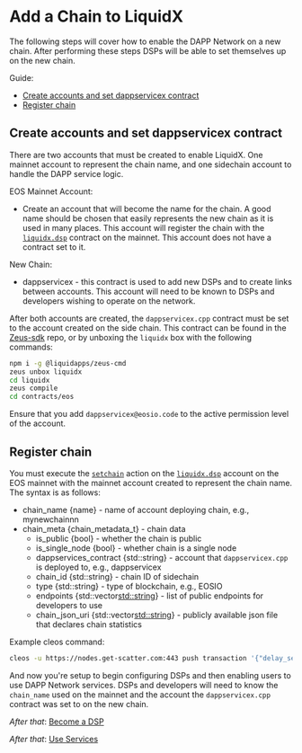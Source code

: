 Add a Chain to LiquidX
==========

The following steps will cover how to enable the DAPP Network on a new chain.  After performing these steps DSPs will be able to set themselves up on the new chain.

Guide:

- [Create accounts and set dappservicex contract](#create-accounts-and-set-dappservicex-contract)
- [Register chain](#register-chain)

## Create accounts and set dappservicex contract

There are two accounts that must be created to enable LiquidX.  One mainnet account to represent the chain name, and one sidechain account to handle the DAPP service logic.

EOS Mainnet Account:

- Create an account that will become the name for the chain.  A good name should be chosen that easily represents the new chain as it is used in many places.  This account will register the chain with the [`liquidx.dsp`](https://bloks.io/account/liquidx.dsp) contract on the mainnet.  This account does not have a contract set to it.

New Chain:

- dappservicex - this contract is used to add new DSPs and to create links between accounts.  This account will need to be known to DSPs and developers wishing to operate on the network.

After both accounts are created, the `dappservicex.cpp` contract must be set to the account created on the side chain.  This contract can be found in the [Zeus-sdk](https://github.com/liquidapps-io/zeus-sdk/blob/master/boxes/groups/dapp-network/liquidx/contracts/eos/dappservicex/dappservicex.cpp) repo, or by unboxing the `liquidx` box with the following commands:

```bash
npm i -g @liquidapps/zeus-cmd
zeus unbox liquidx
cd liquidx
zeus compile
cd contracts/eos
```

Ensure that you add `dappservicex@eosio.code` to the active permission level of the account.

## Register chain

You must execute the [`setchain`](https://bloks.io/account/liquidx.dsp?loadContract=true&tab=Tables&account=liquidx.dsp&scope=liquidx.dsp&limit=100&action=setchain) action on the [`liquidx.dsp`](https://bloks.io/account/liquidx.dsp) account on the EOS mainnet with the mainnet account created to represent the chain name.  The syntax is as follows:

- chain_name {name} - name of account deploying chain, e.g., mynewchainnn
- chain_meta {chain_metadata_t} - chain data
    - is_public {bool} - whether the chain is public
    - is_single_node {bool} - whether chain is a single node
    - dappservices_contract {std::string} - account that `dappservicex.cpp` is deployed to, e.g., dappservicex
    - chain_id {std::string} - chain ID of sidechain
    - type {std::string} - type of blockchain, e.g., EOSIO
    - endpoints {std::vector<std::string>} - list of public endpoints for developers to use
    - chain_json_uri {std::vector<std::string>} - publicly available json file that declares chain statistics

Example cleos command:

```bash
cleos -u https://nodes.get-scatter.com:443 push transaction '{"delay_sec":0,"max_cpu_usage_ms":0,"actions":[{"account":"mynewchainnn","name":"setchain","data":{"chain_name":"mynewchainnn","chain_meta":{"is_public":true,"is_single_node":false,"dappservices_contract":"dappservicex","chain_id":"e70aaab8997e1dfce58fbfac80cbbb8fecec7b99cf982a9444273cbc64c41473","type":"EOSIO","endpoints":[],"p2p_seeds":[],"chain_json_uri":""}},"authorization":[{"actor":"mynewchainnn","permission":"active"}]}]}'
```

And now you're setup to begin configuring DSPs and then enabling users to use DAPP Network services.  DSPs and developers will need to know the `chain_name` used on the mainnet and the account the `dappservicex.cpp` contract was set to on the new chain.

*After that*: [Become a DSP](become-a-dsp)

*After that*: [Use Services](use-services)